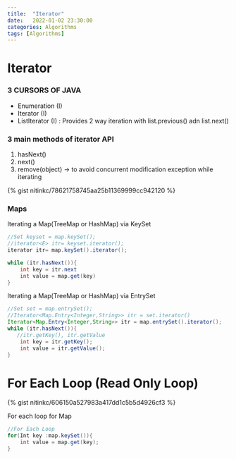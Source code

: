```yaml
---
title:  "Iterator"
date:   2022-01-02 23:30:00
categories: Algorithms
tags: [Algorithms]
---
```


# Iterator

### 3 CURSORS OF JAVA 
* Enumeration (I)
* Iterator (I)
* ListIterator (I) : Provides 2 way iteration with list.previous() adn list.next()

### 3 main methods of iterator API
   1. hasNext()
   2. next()
   3. remove(object) -> to avoid concurrent modification exception while iterating


{% gist nitinkc/78621758745aa25b11369999cc942120 %}


### Maps

Iterating a Map(TreeMap or HashMap) via KeySet

```java
//Set keyset = map.keySet();
//iterator<E> itr= keyset.iterator();
iterator itr= map.keySet().iterator();

while (itr.hasNext()){
	int key = itr.next
	int value = map.get(key)
}
```

Iterating a Map(TreeMap or HashMap) via EntrySet

```java
//Set set = map.entrySet();
//Iterator<Map.Entry<Integer,String>> itr = set.iterator()
Iterator<Map.Entry<Integer,String>> itr = map.entrySet().iterator();
while (itr.hasNext()){
   //itr.getKey(), itr.getValue
	int key = itr.getKey();
	int value = itr.getValue();
}
```

# For Each Loop (Read Only Loop)
{% gist nitinkc/606150a527983a417dd1c5b5d4926cf3 %}

For each loop for Map
```java
//For Each Loop
for(Int key :map.keySet()){
	int value = map.get(key);
}
```
